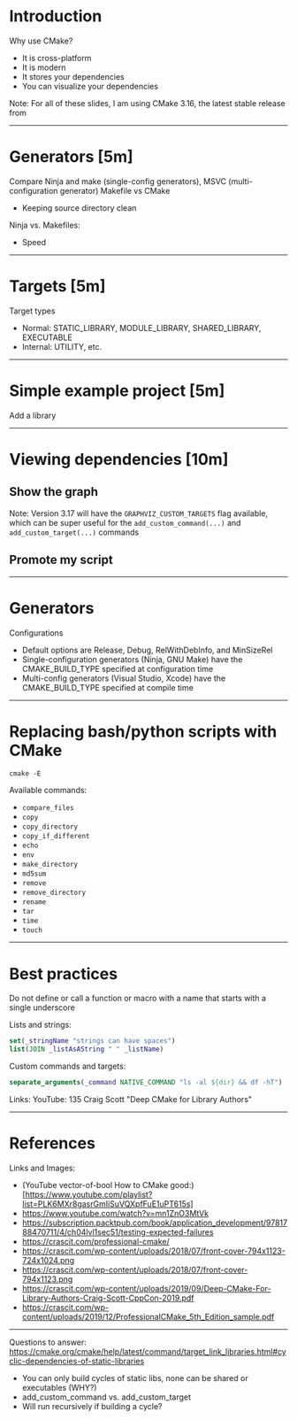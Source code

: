 # Introduction

Why use CMake?
* It is cross-platform
* It is modern
* It stores your dependencies
* You can visualize your dependencies

Note: For all of these slides, I am using CMake 3.16, the latest stable release from [](https://cmake.org/download/)

---
# Generators [5m]

Compare Ninja and make (single-config generators), MSVC (multi-configuration generator)
Makefile vs CMake
* Keeping source directory clean

Ninja vs. Makefiles:
* Speed

---
# Targets [5m]

Target types
* Normal: STATIC_LIBRARY, MODULE_LIBRARY, SHARED_LIBRARY, EXECUTABLE
* Internal: UTILITY, etc.

---
# Simple example project [5m]
Add a library

---
# Viewing dependencies [10m]

## Show the graph

Note: Version 3.17 will have the `GRAPHVIZ_CUSTOM_TARGETS` flag available, which can be super useful for the `add_custom_command(...)` and `add_custom_target(...)` commands

## Promote my script

---
# Generators

Configurations
* Default options are Release, Debug, RelWithDebInfo, and MinSizeRel
* Single-configuration generators (Ninja, GNU Make) have the CMAKE_BUILD_TYPE specified at configuration time
* Multi-config generators (Visual Studio, Xcode) have the CMAKE_BUILD_TYPE specified at compile time

---
# Replacing bash/python scripts with CMake
`cmake -E`

Available commands:
* `compare_files`
* `copy`
* `copy_directory`
* `copy_if_different`
* `echo`
* `env`
* `make_directory`
* `md5sum`
* `remove`
* `remove_directory`
* `rename`
* `tar`
* `time`
* `touch`

---
# Best practices


Do not define or call a function or macro with a name that starts with a single underscore

Lists and strings:
```cmake
set(_stringName "strings can have spaces")
list(JOIN _listAsAString " " _listName)
```


Custom commands and targets:
```cmake
separate_arguments(_command NATIVE_COMMAND "ls -al ${dir} && df -hT")
```

Links:
YouTube:
135 Craig Scott "Deep CMake for Library Authors"


---
# References

Links and Images:
* (YouTube vector-of-bool How to CMake good:)[https://www.youtube.com/playlist?list=PLK6MXr8gasrGmIiSuVQXpfFuE1uPT615s]
* https://www.youtube.com/watch?v=mn1ZnO3MtVk
* https://subscription.packtpub.com/book/application_development/9781788470711/4/ch04lvl1sec51/testing-expected-failures
* https://crascit.com/professional-cmake/
* https://crascit.com/wp-content/uploads/2018/07/front-cover-794x1123-724x1024.png
* https://crascit.com/wp-content/uploads/2018/07/front-cover-794x1123.png
* https://crascit.com/wp-content/uploads/2019/09/Deep-CMake-For-Library-Authors-Craig-Scott-CppCon-2019.pdf
* https://crascit.com/wp-content/uploads/2019/12/ProfessionalCMake_5th_Edition_sample.pdf

---
Questions to answer:
https://cmake.org/cmake/help/latest/command/target_link_libraries.html#cyclic-dependencies-of-static-libraries
* You can only build cycles of static libs, none can be shared or executables (WHY?)
* add_custom_command vs. add_custom_target
* Will run recursively if building a cycle?
